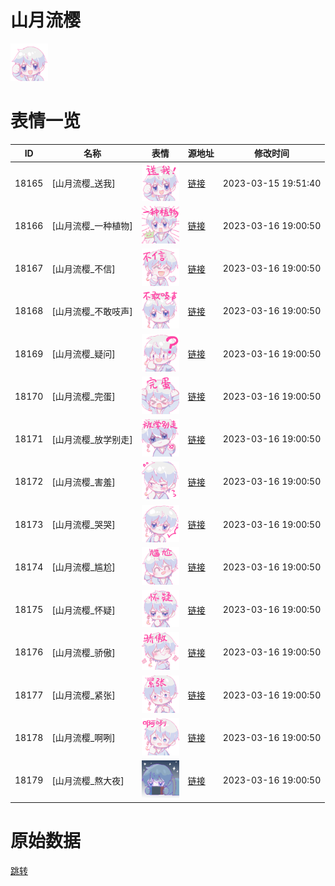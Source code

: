 # 山月流樱

<img src="./cover.png" height="60" alt="cover" />

# 表情一览

|ID|名称|表情|源地址|修改时间|
|----|----|----|----|----|
|18165|[山月流樱_送我]|<img src="./pic/018165_%5B山月流樱_送我%5D.png" height="60" alt="送我"/>|[链接](https://i0.hdslb.com/bfs/garb/e4a7040b84832cd2290198c9195f9d1d6401a936.png)|2023-03-15 19:51:40|
|18166|[山月流樱_一种植物]|<img src="./pic/018166_%5B山月流樱_一种植物%5D.png" height="60" alt="一种植物"/>|[链接](https://i0.hdslb.com/bfs/garb/196256bc492093afdffc24bcf47e758f83b7e655.png)|2023-03-16 19:00:50|
|18167|[山月流樱_不信]|<img src="./pic/018167_%5B山月流樱_不信%5D.png" height="60" alt="不信"/>|[链接](https://i0.hdslb.com/bfs/garb/9db84875a996bf40f1a6b7f7f207755f97002619.png)|2023-03-16 19:00:50|
|18168|[山月流樱_不敢吱声]|<img src="./pic/018168_%5B山月流樱_不敢吱声%5D.png" height="60" alt="不敢吱声"/>|[链接](https://i0.hdslb.com/bfs/garb/21bbbd3f3f86e88f9a87765192c0af2aaed05661.png)|2023-03-16 19:00:50|
|18169|[山月流樱_疑问]|<img src="./pic/018169_%5B山月流樱_疑问%5D.png" height="60" alt="疑问"/>|[链接](https://i0.hdslb.com/bfs/garb/6bd4bda39b61d2bf4b78d67a1869572a9f58f783.png)|2023-03-16 19:00:50|
|18170|[山月流樱_完蛋]|<img src="./pic/018170_%5B山月流樱_完蛋%5D.png" height="60" alt="完蛋"/>|[链接](https://i0.hdslb.com/bfs/garb/843b764dbd9f50402fac0438d3feb04408c9e26c.png)|2023-03-16 19:00:50|
|18171|[山月流樱_放学别走]|<img src="./pic/018171_%5B山月流樱_放学别走%5D.png" height="60" alt="放学别走"/>|[链接](https://i0.hdslb.com/bfs/garb/c1bd8b0dbdc15845991b8198fcdebddf1a001b9d.png)|2023-03-16 19:00:50|
|18172|[山月流樱_害羞]|<img src="./pic/018172_%5B山月流樱_害羞%5D.png" height="60" alt="害羞"/>|[链接](https://i0.hdslb.com/bfs/garb/6ac4805a8ecb32b55feb52b56c342661afbae53f.png)|2023-03-16 19:00:50|
|18173|[山月流樱_哭哭]|<img src="./pic/018173_%5B山月流樱_哭哭%5D.png" height="60" alt="哭哭"/>|[链接](https://i0.hdslb.com/bfs/garb/9b53a15520b96533b5d0ea9313a51ef36e267b85.png)|2023-03-16 19:00:50|
|18174|[山月流樱_尴尬]|<img src="./pic/018174_%5B山月流樱_尴尬%5D.png" height="60" alt="尴尬"/>|[链接](https://i0.hdslb.com/bfs/garb/70de8a8c16dcca403801556cab64664334cd4144.png)|2023-03-16 19:00:50|
|18175|[山月流樱_怀疑]|<img src="./pic/018175_%5B山月流樱_怀疑%5D.png" height="60" alt="怀疑"/>|[链接](https://i0.hdslb.com/bfs/garb/274780420181bf0d95939b3f1e506af522a5503d.png)|2023-03-16 19:00:50|
|18176|[山月流樱_骄傲]|<img src="./pic/018176_%5B山月流樱_骄傲%5D.png" height="60" alt="骄傲"/>|[链接](https://i0.hdslb.com/bfs/garb/4ed3289298b9937a289b09074e3dfe4916fa2504.png)|2023-03-16 19:00:50|
|18177|[山月流樱_紧张]|<img src="./pic/018177_%5B山月流樱_紧张%5D.png" height="60" alt="紧张"/>|[链接](https://i0.hdslb.com/bfs/garb/f330642249e145325ed9fb44d4b8d22b504228b2.png)|2023-03-16 19:00:50|
|18178|[山月流樱_啊咧]|<img src="./pic/018178_%5B山月流樱_啊咧%5D.png" height="60" alt="啊咧"/>|[链接](https://i0.hdslb.com/bfs/garb/6afc47724aeaff92844aad6dbf8b46a89a586b5a.png)|2023-03-16 19:00:50|
|18179|[山月流樱_熬大夜]|<img src="./pic/018179_%5B山月流樱_熬大夜%5D.png" height="60" alt="熬大夜"/>|[链接](https://i0.hdslb.com/bfs/garb/95db51db346372ede178b9d9aa3ec5c9e83b120d.png)|2023-03-16 19:00:50|

# 原始数据

[跳转](./raw.json)

